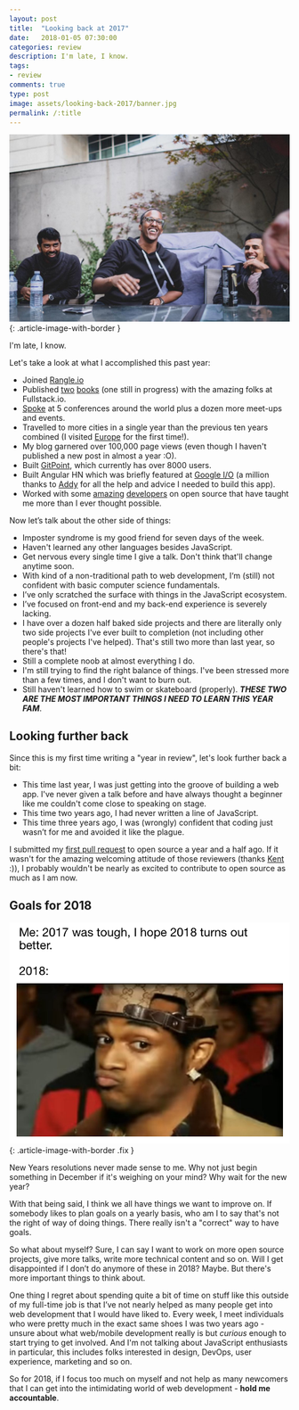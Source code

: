 ```yaml
---
layout: post
title:  "Looking back at 2017"
date:   2018-01-05 07:30:00
categories: review
description: I'm late, I know.
tags:
- review
comments: true
type: post
image: assets/looking-back-2017/banner.jpg
permalink: /:title
---
```

![Banner](assets/looking-back-2017/banner.jpg "Me smiling"){: .article-image-with-border }

I'm late, I know.

Let's take a look at what I accomplished this past year:

* Joined [Rangle.io](https://www.instagram.com/p/BdYR9ySh7JA/?taken-by=houssein_dj)
* Published [two](https://www.ng-book.com/modern-ng1/) [books](https://www.fullstackreact.com/react-native/) (one still in progress) with the amazing folks at Fullstack.io.
* [Spoke](https://www.youtube.com/watch?v=CTTL5_G2U9U) at 5 conferences around the world plus a dozen more meet-ups and events.
* Travelled to more cities in a single year than the previous ten years combined (I visited [Europe](https://www.instagram.com/p/BYk-3nNhcWE/?taken-by=houssein_dj) for the first time!).
* My blog garnered over 100,000 page views (even though I haven't published a new post in almost a year :O).
* Built [GitPoint](https://gitpoint.co/), which currently has over 8000 users.
* Built Angular HN which was briefly featured at [Google I/O](https://www.youtube.com/watch?v=aCMbSyngXB4&feature=youtu.be&t=2230) (a million thanks to [Addy](https://twitter.com/addyosmani) for all the help and advice I needed to build this app).
* Worked with some [amazing](https://github.com/tastejs/hacker-news-pwas/graphs/contributors) [developers](https://github.com/gitpoint/git-point/graphs/contributors) on open source that have taught me more than I ever thought possible.

Now let’s talk about the other side of things:

* Imposter syndrome is my good friend for seven days of the week.
* Haven't learned any other languages besides JavaScript.
* Get nervous every single time I give a talk. Don't think that'll change anytime soon.
* With kind of a non-traditional path to web development, I‘m (still) not confident with basic computer science fundamentals.
* I’ve only scratched the surface with things in the JavaScript ecosystem.
* I’ve focused on front-end and my back-end experience is severely lacking.
* I have over a dozen half baked side projects and there are literally only two side projects I've ever built to completion (not including other people's projects I've helped). That's still two more than last year, so there's that!
* Still a complete noob at almost everything I do.
* I'm still trying to find the right balance of things. I've been stressed more than a few times, and I don't want to burn out.
* Still haven't learned how to swim or skateboard (properly). ***THESE TWO ARE THE MOST IMPORTANT THINGS I NEED TO LEARN THIS YEAR FAM***.

## Looking further back

Since this is my first time writing a "year in review", let's look further back a bit:

* This time last year, I was just getting into the groove of building a web app. I've never given a talk before and have always thought a beginner like me couldn't come close to speaking on stage.
* This time two years ago, I had never written a line of JavaScript. 
* This time three years ago, I was (wrongly) confident that coding just wasn’t for me and avoided it like the plague.

I submitted my [first pull request](https://github.com/javascriptair/site/pull/128) to open source a year and a half ago. If it wasn't for the amazing welcoming attitude of those reviewers (thanks [Kent](https://twitter.com/kentcdodds) :)), I probably wouldn't be nearly as excited to contribute to open source as much as I am now.

## Goals for 2018

![2017 to 2018](assets/looking-back-2017/2017-was-tough.png "2017 to 2018"){: .article-image-with-border .fix }

New Years resolutions never made sense to me. Why not just begin something in December if it's weighing on your mind? Why wait for the new year?

With that being said, I think we all have things we want to improve on. If somebody likes to plan goals on a yearly basis, who am I to say that's not the right of way of doing things. There really isn't a "correct" way to have goals.

So what about myself? Sure, I can say I want to work on more open source projects, give more talks, write more technical content and so on. Will I get disappointed if I don’t do anymore of these in 2018? Maybe. But there's more important things to think about.

One thing I regret about spending quite a bit of time on stuff like this outside of my full-time job is that I’ve not nearly helped as many people get into web development that I would have liked to. Every week, I meet individuals who were pretty much in the exact same shoes I was two years ago - unsure about what web/mobile development really is but *curious* enough to start trying to get involved. And I'm not talking about JavaScript enthusiasts in particular, this includes folks interested in design, DevOps, user experience, marketing and so on.

So for 2018, if I focus too much on myself and not help as many newcomers that I can get into the intimidating world of web development - **hold me accountable**.

